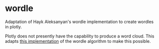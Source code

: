 # wordle
Adaptation of Hayk Aleksanyan's wordle implementation to create wordles in plotly.

Plotly does not presently have the capability to produce a word cloud. This adapts [this implementation](https://github.com/hayk314/visualization) of the wordle algorithm to make this possible.
